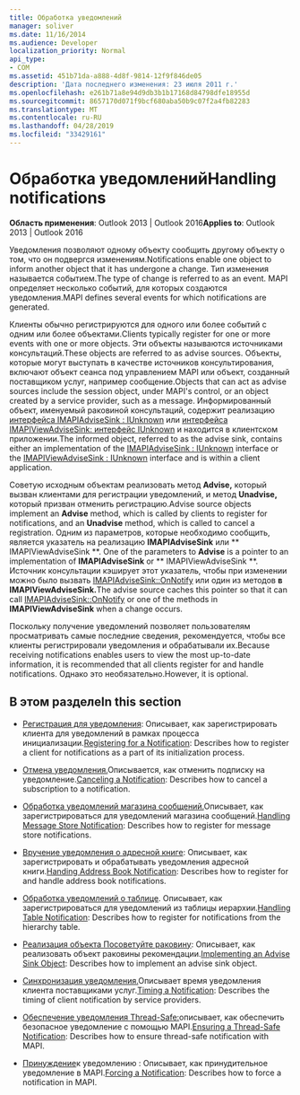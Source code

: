 ```yaml
---
title: Обработка уведомлений
manager: soliver
ms.date: 11/16/2014
ms.audience: Developer
localization_priority: Normal
api_type:
- COM
ms.assetid: 451b71da-a888-4d8f-9814-12f9f846de05
description: 'Дата последнего изменения: 23 июля 2011 г.'
ms.openlocfilehash: e261b71a8e94d9db3b1b17168d84798dfe18955d
ms.sourcegitcommit: 8657170d071f9bcf680aba50b9c07f2a4fb82283
ms.translationtype: MT
ms.contentlocale: ru-RU
ms.lasthandoff: 04/28/2019
ms.locfileid: "33429161"
---
```

# <a name="handling-notifications"></a><span data-ttu-id="2f568-103">Обработка уведомлений</span><span class="sxs-lookup"><span data-stu-id="2f568-103">Handling notifications</span></span>

<span data-ttu-id="2f568-104">**Область применения**: Outlook 2013 | Outlook 2016</span><span class="sxs-lookup"><span data-stu-id="2f568-104">**Applies to**: Outlook 2013 | Outlook 2016</span></span> 
  
<span data-ttu-id="2f568-105">Уведомления позволяют одному объекту сообщить другому объекту о том, что он подвергся изменениям.</span><span class="sxs-lookup"><span data-stu-id="2f568-105">Notifications enable one object to inform another object that it has undergone a change.</span></span> <span data-ttu-id="2f568-106">Тип изменения называется событием.</span><span class="sxs-lookup"><span data-stu-id="2f568-106">The type of change is referred to as an event.</span></span> <span data-ttu-id="2f568-107">MAPI определяет несколько событий, для которых создаются уведомления.</span><span class="sxs-lookup"><span data-stu-id="2f568-107">MAPI defines several events for which notifications are generated.</span></span> 
  
<span data-ttu-id="2f568-108">Клиенты обычно регистрируются для одного или более событий с одним или более объектами.</span><span class="sxs-lookup"><span data-stu-id="2f568-108">Clients typically register for one or more events with one or more objects.</span></span> <span data-ttu-id="2f568-109">Эти объекты называются источниками консультаций.</span><span class="sxs-lookup"><span data-stu-id="2f568-109">These objects are referred to as advise sources.</span></span> <span data-ttu-id="2f568-110">Объекты, которые могут выступать в качестве источников консультирования, включают объект сеанса под управлением MAPI или объект, созданный поставщиком услуг, например сообщение.</span><span class="sxs-lookup"><span data-stu-id="2f568-110">Objects that can act as advise sources include the session object, under MAPI's control, or an object created by a service provider, such as a message.</span></span> <span data-ttu-id="2f568-111">Информированный объект, именуемый раковиной консультаций, содержит реализацию [интерфейса IMAPIAdviseSink : IUnknown](imapiadvisesinkiunknown.md) или [интерфейса IMAPIViewAdviseSink: интерфейс IUnknown](imapiviewadvisesinkiunknown.md) и находится в клиентском приложении.</span><span class="sxs-lookup"><span data-stu-id="2f568-111">The informed object, referred to as the advise sink, contains either an implementation of the [IMAPIAdviseSink : IUnknown](imapiadvisesinkiunknown.md) interface or the [IMAPIViewAdviseSink : IUnknown](imapiviewadvisesinkiunknown.md) interface and is within a client application.</span></span> 
  
<span data-ttu-id="2f568-112">Советую исходным объектам реализовать метод **Advise,** который вызван клиентами для регистрации уведомлений, и метод **Unadvise,** который призван отменить регистрацию.</span><span class="sxs-lookup"><span data-stu-id="2f568-112">Advise source objects implement an **Advise** method, which is called by clients to register for notifications, and an **Unadvise** method, which is called to cancel a registration.</span></span> <span data-ttu-id="2f568-113">Одним из параметров, которые необходимо сообщить, является указатель на реализацию **IMAPIAdviseSink** или \*\* IMAPIViewAdviseSink \*\*. </span><span class="sxs-lookup"><span data-stu-id="2f568-113">One of the parameters to **Advise** is a pointer to an implementation of **IMAPIAdviseSink** or \*\* IMAPIViewAdviseSink \*\*.</span></span> <span data-ttu-id="2f568-114">Источник консультации кэширует этот указатель, чтобы при изменении можно было вызвать [IMAPIAdviseSink::OnNotify](imapiadvisesink-onnotify.md) или один из методов **в IMAPIViewAdviseSink.**</span><span class="sxs-lookup"><span data-stu-id="2f568-114">The advise source caches this pointer so that it can call [IMAPIAdviseSink::OnNotify](imapiadvisesink-onnotify.md) or one of the methods in **IMAPIViewAdviseSink** when a change occurs.</span></span> 
  
<span data-ttu-id="2f568-115">Поскольку получение уведомлений позволяет пользователям просматривать самые последние сведения, рекомендуется, чтобы все клиенты регистрировали уведомления и обрабатывали их.</span><span class="sxs-lookup"><span data-stu-id="2f568-115">Because receiving notifications enables users to view the most up-to-date information, it is recommended that all clients register for and handle notifications.</span></span> <span data-ttu-id="2f568-116">Однако это необязательно.</span><span class="sxs-lookup"><span data-stu-id="2f568-116">However, it is optional.</span></span>
  
## <a name="in-this-section"></a><span data-ttu-id="2f568-117">В этом разделе</span><span class="sxs-lookup"><span data-stu-id="2f568-117">In this section</span></span>

- <span data-ttu-id="2f568-118">[Регистрация для уведомления](registering-for-a-notification.md): Описывает, как зарегистрировать клиента для уведомлений в рамках процесса инициализации.</span><span class="sxs-lookup"><span data-stu-id="2f568-118">[Registering for a Notification](registering-for-a-notification.md): Describes how to register a client for notifications as a part of its initialization process.</span></span>
    
- <span data-ttu-id="2f568-119">[Отмена уведомления.](canceling-a-notification.md)Описывается, как отменить подписку на уведомление.</span><span class="sxs-lookup"><span data-stu-id="2f568-119">[Canceling a Notification](canceling-a-notification.md): Describes how to cancel a subscription to a notification.</span></span>
    
- <span data-ttu-id="2f568-120">[Обработка уведомлений магазина сообщений.](handling-message-store-notification.md)Описывает, как зарегистрироваться для уведомлений магазина сообщений.</span><span class="sxs-lookup"><span data-stu-id="2f568-120">[Handling Message Store Notification](handling-message-store-notification.md): Describes how to register for message store notifications.</span></span>
    
- <span data-ttu-id="2f568-121">[Вручение уведомления о адресной книге](handing-address-book-notification.md): Описывает, как зарегистрировать и обрабатывать уведомления адресной книги.</span><span class="sxs-lookup"><span data-stu-id="2f568-121">[Handing Address Book Notification](handing-address-book-notification.md): Describes how to register for and handle address book notifications.</span></span>
    
- <span data-ttu-id="2f568-122">[Обработка уведомлений о таблице](handling-table-notification.md). Описывает, как зарегистрироваться для уведомлений из таблицы иерархии.</span><span class="sxs-lookup"><span data-stu-id="2f568-122">[Handling Table Notification](handling-table-notification.md): Describes how to register for notifications from the hierarchy table.</span></span>
    
- <span data-ttu-id="2f568-123">[Реализация объекта Посоветуйте раковину](implementing-an-advise-sink-object.md): Описывает, как реализовать объект раковины рекомендации.</span><span class="sxs-lookup"><span data-stu-id="2f568-123">[Implementing an Advise Sink Object](implementing-an-advise-sink-object.md): Describes how to implement an advise sink object.</span></span>
    
- <span data-ttu-id="2f568-124">[Синхронизация уведомления.](timing-a-notification.md)Описывает время уведомления клиента поставщиками услуг.</span><span class="sxs-lookup"><span data-stu-id="2f568-124">[Timing a Notification](timing-a-notification.md): Describes the timing of client notification by service providers.</span></span>
    
- <span data-ttu-id="2f568-125">[Обеспечение уведомления Thread-Safe:](ensuring-a-thread-safe-notification.md)описывает, как обеспечить безопасное уведомление с помощью MAPI.</span><span class="sxs-lookup"><span data-stu-id="2f568-125">[Ensuring a Thread-Safe Notification](ensuring-a-thread-safe-notification.md): Describes how to ensure thread-safe notification with MAPI.</span></span>
    
- <span data-ttu-id="2f568-126">[Принуждение](forcing-a-notification.md)к уведомлению : Описывает, как принудительное уведомление в MAPI.</span><span class="sxs-lookup"><span data-stu-id="2f568-126">[Forcing a Notification](forcing-a-notification.md): Describes how to force a notification in MAPI.</span></span>
    

